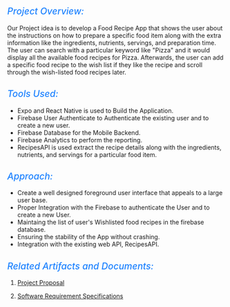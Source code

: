 <h2 span style="color:#1F83FF;font-weight:500;font-style:italic"> Project Overview: 
</h2>

Our Project idea is to develop a Food Recipe App that shows the user about the instructions on how to prepare a specific 
food item along with the extra information like the ingredients, nutrients, servings, and preparation time. The user can 
search with a particular keyword like "Pizza" and it would display all the available food recipes for Pizza. Afterwards,
the user can add a specific food recipe to the wish list if they like the recipe and scroll through the wish-listed food
recipes later.

<h2 span style="color:#1F83FF;font-weight:500;font-style:italic"> Tools Used: 
</h2>

- Expo and React Native is used to Build the Application.
- Firebase User Authenticate to Authenticate the existing user and to create a new user.
- Firebase Database for the Mobile Backend.
- Firebase Analytics to perform the reporting.
- RecipesAPI is used extract the recipe details along with the ingredients, nutrients, and servings for a particular food item.

<h2 span style="color:#1F83FF;font-weight:500;font-style:italic"> Approach: 
</h2>

* Create a well designed foreground user interface that appeals to a large user base.
* Proper Integration with the Firebase to authenticate the User and to create a new User.
* Maintaing the list of user's Wishlisted food recipes in the firebase database.
* Ensuring the stability of the App without crashing.
* Integration with the existing web API, RecipesAPI.

<h2 span style="color:#1F83FF;font-weight:500;font-style:italic"> Related Artifacts and Documents:
</h2>

1. <a href="https://github.com/SapnaMuthu/GVSU-CIS641-Dazzling-Dynamites/blob/master/docs/proposal-template.md"> Project Proposal </a>

2. <a href="https://github.com/SapnaMuthu/GVSU-CIS641-Dazzling-Dynamites/blob/master/docs/software_requirements_specification.md"> Software Requirement Specifications </a>

